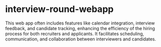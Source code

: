 # interview-round-webapp
This web app often includes features like calendar integration, interview feedback, and candidate tracking, enhancing the efficiency of the hiring process for both recruiters and applicants. It facilitates scheduling, communication, and collaboration between interviewers and candidates.
